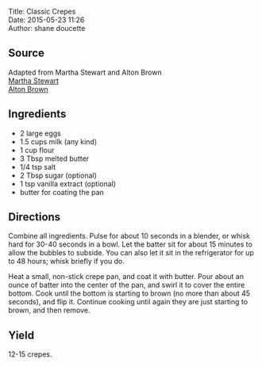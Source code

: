 Title: Classic Crepes  
Date: 2015-05-23 11:26  
Author: shane doucette  


## Source
Adapted from Martha Stewart and Alton Brown  
[Martha Stewart](http://www.marthastewart.com/312411/basic-crepes)  
[Alton Brown](http://www.foodnetwork.com/recipes/alton-brown/crepes-recipe.html)  


## Ingredients
+ 2 large eggs
+ 1.5 cups milk (any kind)
+ 1 cup flour
+ 3 Tbsp melted butter
+ 1/4 tsp salt
+ 2 Tbsp sugar (optional)
+ 1 tsp vanilla extract (optional)
+ butter for coating the pan


## Directions
Combine all ingredients. Pulse for about 10 seconds in a blender, or whisk hard for 30-40 seconds in a bowl.  Let the batter sit for about 15 minutes to allow the bubbles to subside.  You can also let it sit in the refrigerator for up to 48 hours; whisk briefly if you do.

Heat a small, non-stick crepe pan, and coat it with butter.  Pour about an ounce of batter into the center of the pan, and swirl it to cover the entire bottom. Cook until the bottom is starting to brown (no more than about 45 seconds), and flip it.  Continue cooking until again they are just starting to brown, and then remove.  


## Yield
12-15 crepes.
